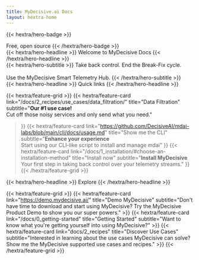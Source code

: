 ```yaml
---
title: MyDecisive.ai Docs
layout: hextra-home
---
```


<!-- WARNING -- ONLY UNCOMMENT IF YOU WANT TO DEBUG VERSION RENDERING

This guide targets v{{< version format="semver" >}}.
Full: {{< version format="semver" >}}

<p>Short: <span data-global="docs_version" data-format="short"></span></p>
<p>Semver: <span data-global="docs_version" data-format="semver"></span></p>

 -->

<!-- HERO 1 -->

{{< hextra/hero-badge >}}
  <div class="hx:w-2 hx:h-2 hx:rounded-full hx:bg-primary-400"></div>
  <span>Free, open source</span>
{{< /hextra/hero-badge >}}

<div class="hx:mt-6 hx:mb-6">
{{< hextra/hero-headline >}}
  Welcome to MyDecisive Docs
{{< /hextra/hero-headline >}}
</div>

<div class="hx:mb-12">
{{< hextra/hero-subtitle >}}
Take back control. End the Break-Fix cycle.<br /><br />
Use the MyDecisive Smart Telemetry Hub.
{{< /hextra/hero-subtitle >}}
</div>


<div class="hx:mt-6 hx:mb-6">
{{< hextra/hero-headline >}}
  Quick links
{{< /hextra/hero-headline >}}
</div>

{{< hextra/feature-grid >}}
  {{< hextra/feature-card
    link="/docs/2_recipes/use_cases/data_filtration/"
    title="Data Filtration"
    subtitle="**Our #1 use case!**<br/> Cut off those noisy services and only send what you need."
  >}}
  {{< hextra/feature-card
    link="https://github.com/DecisiveAI/mdai-labs/blob/main/cli/docs/usage.md"
    title="Show me the CLI"
    subtitle="**Enhance your experience**<br/> Start using our CLI-like script to install and manage mdai"
  >}}
  {{< hextra/feature-card
    link="/docs/1_installation/#choose-an-installation-method"
    title="Install now"
    subtitle="**Install MyDecisive** Your first step in taking back control over your telemetry streams."
  >}}
{{< /hextra/feature-grid >}}


<div class="hx:mt-6 hx:mb-6">
{{< hextra/hero-headline >}}
  Explore
{{< /hextra/hero-headline >}}
</div>

{{< hextra/feature-grid >}}
  {{< hextra/feature-card
      link="https://demo.mydecisive.ai/"
      title="Demo MyDecisive"
      subtitle="Don't have time to download and start using MyDecisive? Try the MyDecisive Product Demo to show you our super powers."
    >}}
    {{< hextra/feature-card
      link="/docs/0_getting-started"
      title="Getting Started"
      subtitle="Want to know what you're getting yourself into using MyDecisive?"
    >}}
    {{< hextra/feature-card
      link="docs/2_recipes"
      title="Discover Use Cases"
      subtitle="Interested in learning about the use cases MyDecisive can solve? Show me the MyDecisive supported use cases and recipes."
    >}}
{{< /hextra/feature-grid >}}